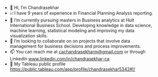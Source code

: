 - 👋 Hi, I’m Chandrasekhar
- 📈I have 9 years of experience in Financial Planning Analyss reporting.
- 🌱 I’m currently pursuing masters in Business analytics at Hult International Business School. Developing knowledge in data science, machine learning, statistical modeling and improving my data visualization skills.
- 💞️ I’m looking to collaborate on on projects that involve data management for business decisions and process improvements.
- 📫 You can reach me at cachandrasekharm@gmail.com or through LinkedIn www.linkedin.com/in/chandrasekhar-ca
- 📂 My Tableau public profile https://public.tableau.com/app/profile/chandrasekhar5342#!/

